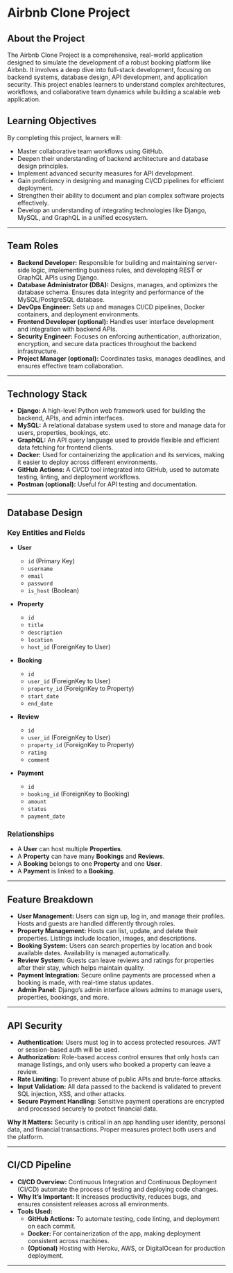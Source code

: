 # Airbnb Clone Project

## About the Project

The Airbnb Clone Project is a comprehensive, real-world application designed to simulate the development of a robust booking platform like Airbnb. It involves a deep dive into full-stack development, focusing on backend systems, database design, API development, and application security. This project enables learners to understand complex architectures, workflows, and collaborative team dynamics while building a scalable web application.

## Learning Objectives

By completing this project, learners will:

- Master collaborative team workflows using GitHub.
- Deepen their understanding of backend architecture and database design principles.
- Implement advanced security measures for API development.
- Gain proficiency in designing and managing CI/CD pipelines for efficient deployment.
- Strengthen their ability to document and plan complex software projects effectively.
- Develop an understanding of integrating technologies like Django, MySQL, and GraphQL in a unified ecosystem.

---

## Team Roles

- **Backend Developer:** Responsible for building and maintaining server-side logic, implementing business rules, and developing REST or GraphQL APIs using Django.
- **Database Administrator (DBA):** Designs, manages, and optimizes the database schema. Ensures data integrity and performance of the MySQL/PostgreSQL database.
- **DevOps Engineer:** Sets up and manages CI/CD pipelines, Docker containers, and deployment environments.
- **Frontend Developer (optional):** Handles user interface development and integration with backend APIs.
- **Security Engineer:** Focuses on enforcing authentication, authorization, encryption, and secure data practices throughout the backend infrastructure.
- **Project Manager (optional):** Coordinates tasks, manages deadlines, and ensures effective team collaboration.

---

## Technology Stack

- **Django:** A high-level Python web framework used for building the backend, APIs, and admin interfaces.
- **MySQL:** A relational database system used to store and manage data for users, properties, bookings, etc.
- **GraphQL:** An API query language used to provide flexible and efficient data fetching for frontend clients.
- **Docker:** Used for containerizing the application and its services, making it easier to deploy across different environments.
- **GitHub Actions:** A CI/CD tool integrated into GitHub, used to automate testing, linting, and deployment workflows.
- **Postman (optional):** Useful for API testing and documentation.

---

## Database Design

### Key Entities and Fields

- **User**
  - `id` (Primary Key)
  - `username`
  - `email`
  - `password`
  - `is_host` (Boolean)

- **Property**
  - `id`
  - `title`
  - `description`
  - `location`
  - `host_id` (ForeignKey to User)

- **Booking**
  - `id`
  - `user_id` (ForeignKey to User)
  - `property_id` (ForeignKey to Property)
  - `start_date`
  - `end_date`

- **Review**
  - `id`
  - `user_id` (ForeignKey to User)
  - `property_id` (ForeignKey to Property)
  - `rating`
  - `comment`

- **Payment**
  - `id`
  - `booking_id` (ForeignKey to Booking)
  - `amount`
  - `status`
  - `payment_date`

### Relationships

- A **User** can host multiple **Properties**.
- A **Property** can have many **Bookings** and **Reviews**.
- A **Booking** belongs to one **Property** and one **User**.
- A **Payment** is linked to a **Booking**.

---

## Feature Breakdown

- **User Management:** Users can sign up, log in, and manage their profiles. Hosts and guests are handled differently through roles.
- **Property Management:** Hosts can list, update, and delete their properties. Listings include location, images, and descriptions.
- **Booking System:** Users can search properties by location and book available dates. Availability is managed automatically.
- **Review System:** Guests can leave reviews and ratings for properties after their stay, which helps maintain quality.
- **Payment Integration:** Secure online payments are processed when a booking is made, with real-time status updates.
- **Admin Panel:** Django’s admin interface allows admins to manage users, properties, bookings, and more.

---

## API Security

- **Authentication:** Users must log in to access protected resources. JWT or session-based auth will be used.
- **Authorization:** Role-based access control ensures that only hosts can manage listings, and only users who booked a property can leave a review.
- **Rate Limiting:** To prevent abuse of public APIs and brute-force attacks.
- **Input Validation:** All data passed to the backend is validated to prevent SQL injection, XSS, and other attacks.
- **Secure Payment Handling:** Sensitive payment operations are encrypted and processed securely to protect financial data.

**Why It Matters:**
Security is critical in an app handling user identity, personal data, and financial transactions. Proper measures protect both users and the platform.

---

## CI/CD Pipeline

- **CI/CD Overview:** Continuous Integration and Continuous Deployment (CI/CD) automate the process of testing and deploying code changes.
- **Why It’s Important:** It increases productivity, reduces bugs, and ensures consistent releases across all environments.
- **Tools Used:**
  - **GitHub Actions:** To automate testing, code linting, and deployment on each commit.
  - **Docker:** For containerization of the app, making deployment consistent across machines.
  - **(Optional)** Hosting with Heroku, AWS, or DigitalOcean for production deployment.

---
